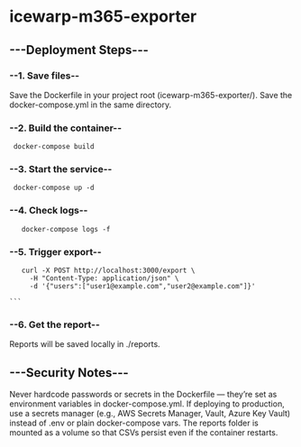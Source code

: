 # icewarp-m365-exporter
## ---Deployment Steps---

### --1. Save files--

   Save the Dockerfile in your project root (icewarp-m365-exporter/).
   Save the docker-compose.yml in the same directory.

### --2. Build the container--

  ```
   docker-compose build
   ```
   
### --3. Start the service--

  ```
   docker-compose up -d
   ```

### --4. Check logs--

```
   docker-compose logs -f
  ```

### --5. Trigger export--

```
   curl -X POST http://localhost:3000/export \
     -H "Content-Type: application/json" \
     -d '{"users":["user1@example.com","user2@example.com"]}'
```
    ```

### --6. Get the report--

   Reports will be saved locally in ./reports.

## ---Security Notes---

  Never hardcode passwords or secrets in the Dockerfile — they’re set as environment variables in docker-compose.yml.
  If deploying to production, use a secrets manager (e.g., AWS Secrets Manager, Vault, Azure Key Vault) instead of .env or plain docker-compose vars.
  The reports folder is mounted as a volume so that CSVs persist even if the container restarts.
